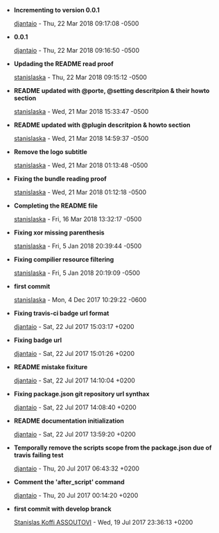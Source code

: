 
* __Incrementing to version 0.0.1__

    [djantaio](mailto:github@djanta.io) - Thu, 22 Mar 2018 09:17:08 -0500
    
    

* __0.0.1__

    [djantaio](mailto:github@djanta.io) - Thu, 22 Mar 2018 09:16:50 -0500
    
    

* __Updading the README read proof__

    [stanislaska](mailto:koffi.ass@gmail.com) - Thu, 22 Mar 2018 09:15:12 -0500
    
    

* __README updated with @porte, @setting descritpion &amp; their howto section__

    [stanislaska](mailto:koffi.ass@gmail.com) - Wed, 21 Mar 2018 15:33:47 -0500
    
    

* __README updated with @plugin descritpion &amp; howto section__

    [stanislaska](mailto:koffi.ass@gmail.com) - Wed, 21 Mar 2018 14:59:37 -0500
    
    

* __Remove the logo subtitle__

    [stanislaska](mailto:koffi.ass@gmail.com) - Wed, 21 Mar 2018 01:13:48 -0500
    
    

* __Fixing the bundle reading proof__

    [stanislaska](mailto:koffi.ass@gmail.com) - Wed, 21 Mar 2018 01:12:18 -0500
    
    

* __Completing the README file__

    [stanislaska](mailto:koffi.ass@gmail.com) - Fri, 16 Mar 2018 13:32:17 -0500
    
    

* __Fixing xor missing parenthesis__

    [stanislaska](mailto:koffi.ass@gmail.com) - Fri, 5 Jan 2018 20:39:44 -0500
    
    

* __Fixing compilier resource filtering__

    [stanislaska](mailto:koffi.ass@gmail.com) - Fri, 5 Jan 2018 20:19:09 -0500
    
    

* __first commit__

    [stanislaska](mailto:koffi.ass@gmail.com) - Mon, 4 Dec 2017 10:29:22 -0600
    
    

* __Fixing travis-ci badge url format__

    [djantaio](mailto:github@djanta.io) - Sat, 22 Jul 2017 15:03:17 +0200
    
    

* __Fixing badge url__

    [djantaio](mailto:github@djanta.io) - Sat, 22 Jul 2017 15:01:26 +0200
    
    

* __README mistake fixiture__

    [djantaio](mailto:github@djanta.io) - Sat, 22 Jul 2017 14:10:04 +0200
    
    

* __Fixing package.json git repository url synthax__

    [djantaio](mailto:github@djanta.io) - Sat, 22 Jul 2017 14:08:40 +0200
    
    

* __README documentation initialization__

    [djantaio](mailto:github@djanta.io) - Sat, 22 Jul 2017 13:59:20 +0200
    
    

* __Temporally remove the scripts scope from the package.json due of travis failing test__

    [djantaio](mailto:github@djanta.io) - Thu, 20 Jul 2017 06:43:32 +0200
    
    

* __Comment the &#39;after_script&#39; command__

    [djantaio](mailto:github@djanta.io) - Thu, 20 Jul 2017 00:14:20 +0200
    
    

* __first commit with develop branck__

    [Stanislas Koffi ASSOUTOVI](mailto:team@djanta.net) - Wed, 19 Jul 2017 23:36:13 +0200
    
    


